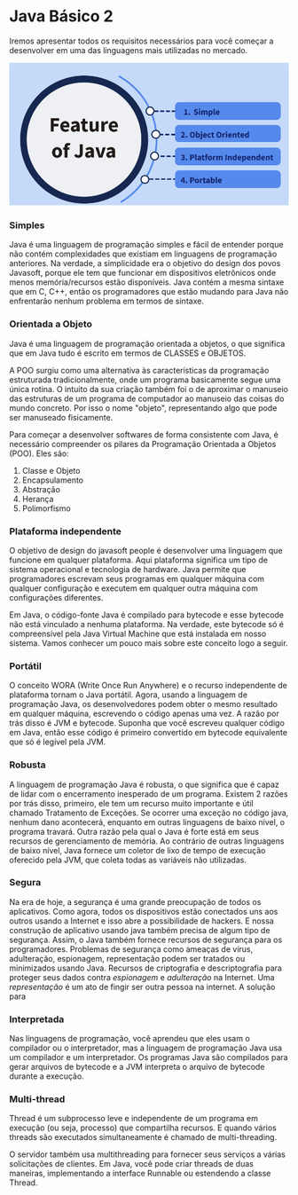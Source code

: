 # Java Básico 2

Iremos apresentar todos os requisitos necessários para você começar a desenvolver em uma das linguagens mais utilizadas no mercado.

![](<.gitbook/assets/image (6).png>)

### Simples

Java é uma linguagem de programação simples e fácil de entender porque não contém complexidades que existiam em linguagens de programação anteriores. Na verdade, a simplicidade era o objetivo do design dos povos Javasoft, porque ele tem que funcionar em dispositivos eletrônicos onde menos memória/recursos estão disponíveis. Java contém a mesma sintaxe que em C, C++, então os programadores que estão mudando para Java não enfrentarão nenhum problema em termos de sintaxe.

### Orientada a Objeto <a href="#object-oriented" id="object-oriented"></a>

Java é uma linguagem de programação orientada a objetos, o que significa que em Java tudo é escrito em termos de CLASSES e OBJETOS.

A POO surgiu como uma alternativa às características da programação estruturada tradicionalmente, onde um programa basicamente segue uma única rotina. O intuito da sua criação também foi o de aproximar o manuseio das estruturas de um programa de computador ao manuseio das coisas do mundo concreto. Por isso o nome "objeto", representando algo que pode ser manuseado fisicamente.

Para começar a desenvolver softwares de forma consistente com Java, é necessário compreender os pilares da Programação Orientada a Objetos (POO). Eles são:

1. Classe e Objeto
2. Encapsulamento
3. Abstração &#x20;
4. Herança
5. Polimorfismo

### Plataforma independente <a href="#platform-independent" id="platform-independent"></a>

O objetivo de design do javasoft people é desenvolver uma linguagem que funcione em qualquer plataforma. Aqui plataforma significa um tipo de sistema operacional e tecnologia de hardware. Java permite que programadores escrevam seus programas em qualquer máquina com qualquer configuração e executem em qualquer outra máquina com configurações diferentes.&#x20;

Em Java, o código-fonte Java é compilado para bytecode e esse bytecode não está vinculado a nenhuma plataforma. Na verdade, este bytecode só é compreensível pela Java Virtual Machine que está instalada em nosso sistema. Vamos conhecer um pouco mais sobre este conceito logo a seguir.

### Portátil

O conceito WORA (Write Once Run Anywhere) e o recurso independente de plataforma tornam o Java portátil. Agora, usando a linguagem de programação Java, os desenvolvedores podem obter o mesmo resultado em qualquer máquina, escrevendo o código apenas uma vez. A razão por trás disso é JVM e bytecode. Suponha que você escreveu qualquer código em Java, então esse código é primeiro convertido em bytecode equivalente que só é legível pela JVM.

### Robusta

A linguagem de programação Java é robusta, o que significa que é capaz de lidar com o encerramento inesperado de um programa. Existem 2 razões por trás disso, primeiro, ele tem um recurso muito importante e útil chamado Tratamento de Exceções. Se ocorrer uma exceção no código java, nenhum dano acontecerá, enquanto em outras linguagens de baixo nível, o programa travará. Outra razão pela qual o Java é forte está em seus recursos de gerenciamento de memória. Ao contrário de outras linguagens de baixo nível, Java fornece um coletor de lixo de tempo de execução oferecido pela JVM, que coleta todas as variáveis ​​não utilizadas.

### Segura

Na era de hoje, a segurança é uma grande preocupação de todos os aplicativos. Como agora, todos os dispositivos estão conectados uns aos outros usando a Internet e isso abre a possibilidade de hackers. E nossa construção de aplicativo usando java também precisa de algum tipo de segurança. Assim, o Java também fornece recursos de segurança para os programadores. Problemas de segurança como ameaças de vírus, adulteração, espionagem, representação podem ser tratados ou minimizados usando Java. Recursos de criptografia e descriptografia para proteger seus dados contra _espionagem_ e _adulteração_ na Internet. Uma _representação_ é um ato de fingir ser outra pessoa na internet. A solução para

### Interpretada

Nas linguagens de programação, você aprendeu que eles usam o compilador ou o interpretador, mas a linguagem de programação Java usa um compilador e um interpretador. Os programas Java são compilados para gerar arquivos de bytecode e a JVM interpreta o arquivo de bytecode durante a execução.&#x20;

### Multi-thread

Thread é um subprocesso leve e independente de um programa em execução (ou seja, processo) que compartilha recursos. E quando vários threads são executados simultaneamente é chamado de multi-threading.

O servidor também usa multithreading para fornecer seus serviços a várias solicitações de clientes. Em Java, você pode criar threads de duas maneiras, implementando a interface Runnable ou estendendo a classe Thread.&#x20;
